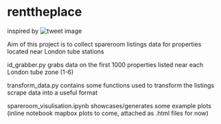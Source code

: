 # renttheplace

inspired by ![tweet image]('https://user-images.githubusercontent.com/54774848/74690133-c00a3600-51d5-11ea-871e-6d225e90bf06.png')

Aim of this project is to collect spareroom listings data for properties located near London tube stations

id_grabber.py grabs data on the first 1000 properties listed near each London tube zone (1-6)

transform_data.py contains some functions used to transform the listings scrape data into a useful format

spareroom_visulisation.ipynb showcases/generates some example plots (inline notebook mapbox plots to come, attached as .html files for now) 
